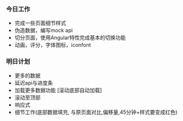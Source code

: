 ### 今日工作
+ 完成一些页面细节样式
+ 伪造数据，编写mock api
+ 切分页面，使用Angular特性完成基本的切换功能
+ 动画，评分，字体图标，iconfont

### 明日计划
+ 更多的数据
+ 延迟api与进度条
+ 加载更多数据功能 [滚动底部自动加载]
+ 滚动至顶部
+ 响应式
+ 细节工作(底部数据填充, 与原页面对比,偏移量,45分钟+样式要变成红色)